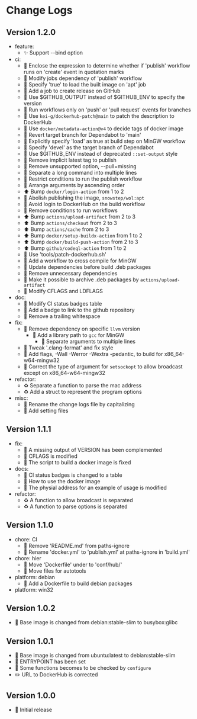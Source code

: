# Change Logs

## Version 1.2.0

- feature:
  - :sparkles: Support --bind option
- ci:
  - :green_heart: Enclose the expression to determine whether if 'publish' workflow runs on 'create' event in quotation marks
  - :green_heart: Modify jobs dependency of 'publish' workflow
  - :green_heart: Specify 'true' to load the built image on 'apt' job
  - :green_heart: Add a job to create release on GitHub
  - :green_heart: Use $GITHUB_OUTPUT instead of $GITHUB_ENV to specify the version
  - :green_heart: Run workflows only on 'push' or 'pull request' events for branches
  - :green_heart: Use `kei-g/dockerhub-patch@main` to patch the description to DockerHub
  - :green_heart: Use `docker/metadata-action@v4` to decide tags of docker image
  - :robot: Revert target branch for Dependabot to 'main'
  - :green_heart: Explicitly specify 'load' as true at build step on MinGW workflow
  - :robot: Specify 'devel' as the target branch of Dependabot
  - :green_heart: Use $GITHUB_ENV instead of deprecated `::set-output` style
  - :green_heart: Remove implicit latest tag to publish
  - :green_heart: Remove unsupported option, --pull=missing
  - :green_heart: Separate a long command into multiple lines
  - :green_heart: Restrict conditions to run the publish workflow
  - :green_heart: Arrange arguments by ascending order
  - :arrow_up: Bump `docker/login-action` from 1 to 2
  - :green_heart: Abolish publishing the image, `snowstep/wol:apt`
  - :green_heart: Avoid login to DockerHub on the build workflow
  - :green_heart: Remove conditions to run workflows
  - :arrow_up: Bump `actions/upload-artifact` from 2 to 3
  - :arrow_up: Bump `actions/checkout` from 2 to 3
  - :arrow_up: Bump `actions/cache` from 2 to 3
  - :arrow_up: Bump `docker/setup-buildx-action` from 1 to 2
  - :arrow_up: Bump `docker/build-push-action` from 2 to 3
  - :arrow_up: Bump `github/codeql-action` from 1 to 2
  - :hammer: Use 'tools/patch-dockerhub.sh'
  - :green_heart: Add a workflow to cross compile for MinGW
  - :green_heart: Update dependencies before build .deb packages
  - :green_heart: Remove unnecessary dependencies
  - :green_heart: Make it possible to archive .deb packages by `actions/upload-artifact`
  - :green_heart: Modify CFLAGS and LDFLAGS
- doc:
  - :memo: Modify CI status badges table
  - :memo: Add a badge to link to the github repository
  - :lipstick: Remove a trailing whitespace
- fix:
  - :whale: Remove dependency on specific `llvm` version
    - :whale: Add a library path to `gcc` for MinGW
      - :whale: Separate arguments to multiple lines
  - :lipstick: Tweak '.clang-format' and fix style
  - :hammer: Add flags, -Wall -Werror -Wextra -pedantic, to build for x86_64-w64-mingw32
  - :rotating_light: Correct the type of argument for `setsockopt` to allow broadcast except on x86_64-w64-mingw32
- refactor:
  - :recycle: Separate a function to parse the mac address
  - :recycle: Add a struct to represent the program options
- misc:
  - :truck: Rename the change logs file by capitalizing
  - :wrench: Add setting files

## Version 1.1.1

- fix:
  - :whale: A missing output of VERSION has been complemented
  - :whale: CFLAGS is modified
  - :whale: The script to build a docker image is fixed
- docs:
  - :memo: CI status badges is changed to a table
  - :memo: How to use the docker image
  - :memo: The physial address for an example of usage is modified
- refactor:
  - :recycle: A function to allow broadcast is separated
  - :recycle: A function to parse options is separated

## Version 1.1.0

- chore: CI
  - :green_heart: Remove 'README.md' from paths-ignore
  - :green_heart: Rename 'docker.yml' to 'publish.yml' at paths-ignore in 'build.yml'
- chore: hier
  - :truck: Move 'Dockerfile' under to 'conf/hub/'
  - :truck: Move files for autotools
- platform: debian
  - :penguin: Add a Dockerfile to build debian packages
- platform: win32

## Version 1.0.2

- :whale: Base image is changed from debian:stable-slim to busybox:glibc

## Version 1.0.1

- :whale: Base image is changed from ubuntu:latest to debian:stable-slim
- :whale: ENTRYPOINT has been set
- :wrench: Some functions becomes to be checked by `configure`
- :pencil2: URL to DockerHub is corrected

## Version 1.0.0

- :tada: Initial release
